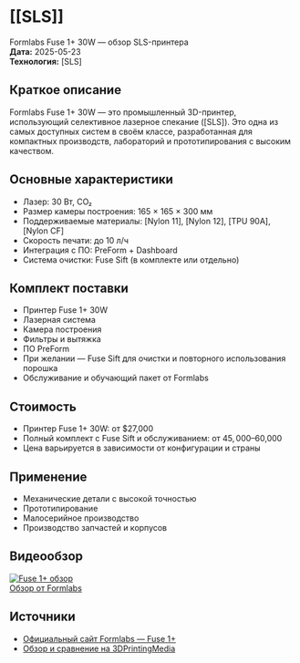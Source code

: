 # [[SLS]]
Formlabs Fuse 1+ 30W — обзор SLS-принтера  
**Дата:** 2025-05-23  
**Технология:** [SLS]

## Краткое описание  
Formlabs Fuse 1+ 30W — это промышленный 3D-принтер, использующий селективное лазерное спекание ([SLS]). Это одна из самых доступных систем в своём классе, разработанная для компактных производств, лабораторий и прототипирования с высоким качеством.

## Основные характеристики  
- Лазер: 30 Вт, CO₂  
- Размер камеры построения: 165 × 165 × 300 мм  
- Поддерживаемые материалы: [Nylon 11], [Nylon 12], [TPU 90A], [Nylon CF]  
- Скорость печати: до 10 л/ч  
- Интеграция с ПО: PreForm + Dashboard  
- Система очистки: Fuse Sift (в комплекте или отдельно)

## Комплект поставки  
- Принтер Fuse 1+ 30W  
- Лазерная система  
- Камера построения  
- Фильтры и вытяжка  
- ПО PreForm  
- При желании — Fuse Sift для очистки и повторного использования порошка  
- Обслуживание и обучающий пакет от Formlabs

## Стоимость  
- Принтер Fuse 1+ 30W: от $27,000  
- Полный комплект с Fuse Sift и обслуживанием: от $45,000–$60,000  
- Цена варьируется в зависимости от конфигурации и страны

## Применение  
- Механические детали с высокой точностью  
- Прототипирование  
- Малосерийное производство  
- Производство запчастей и корпусов

## Видеообзор  
[![Fuse 1+ обзор](https://img.youtube.com/vi/AlcVQnJrKkA/0.jpg)](https://www.youtube.com/watch?v=AlcVQnJrKkA)  
[Обзор от Formlabs](https://www.youtube.com/watch?v=AlcVQnJrKkA)

## Источники  
- [Официальный сайт Formlabs — Fuse 1+](https://formlabs.com/3d-printers/fuse-1-plus/)
- [Обзор и сравнение на 3DPrintingMedia](https://www.3dprintingmedia.network/formlabs-launches-fuse-1-plus-30w/)